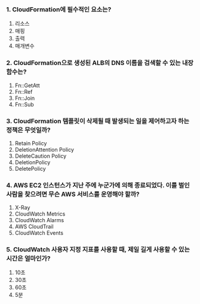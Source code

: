 ### 1. CloudFormation에 필수적인 요소는?
 1) 리소스
 2) 매핑
 3) 출력
 4) 매개변수

### 2. CloudFormation으로 생성된 ALB의 DNS 이름을 검색할 수 있는 내장 함수는?
1) Fn::GetAtt
2) Fn::Ref
3) Fn::Join
4) Fn::Sub

### 3. CloudFormation 템플릿이 삭제될 때 발생되는 일을 제어하고자 하는 정책은 무엇일까?
1) Retain Policy
2) DeletionAttention Policy
3) DeleteCaution Policy
4) DeletionPolicy
5) DeletePolicy

### 4. AWS EC2 인스턴스가 지난 주에 누군가에 의해 종료되었다. 이를 벌인 사람을 찾으려면 무슨 AWS 서비스를 운영해야 할까?
1) X-Ray
2) CloudWatch Metrics
3) CloudWatch Alarms
4) AWS CloudTrail
5) CloudWatch Events

### 5. CloudWatch 사용자 지정 지표를 사용할 때, 제일 길게 사용할 수 있는 시간은 얼마인가?
1) 10초
2) 30초
3) 60초
4) 5분
